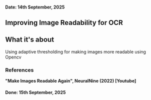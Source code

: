 ####    Date: 14th September, 2025


##  Improving Image Readability for OCR

##  What it's about
Using adaptive thresholding for making images more readable using Opencv

### References
**"Make Images Readable Again", NeuralNine (2022) [Youtube]**


####    Done: 15th September, 2025